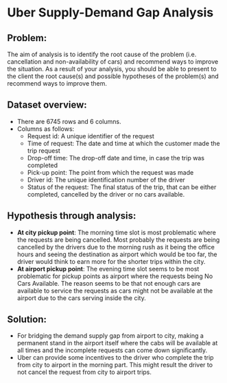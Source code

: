 # Uber Supply-Demand Gap Analysis
## Problem:
The aim of analysis is to identify the root cause of the problem (i.e. cancellation and non-availability of cars) and recommend ways to improve the situation. As a result of your analysis, you should be able to present to the client the root cause(s) and possible hypotheses of the problem(s) and recommend ways to improve them.
## Dataset overview:
* There are 6745 rows and 6 columns.
* Columns as follows:
    * Request id: A unique identifier of the request
    * Time of request: The date and time at which the customer made the trip request
    * Drop-off time: The drop-off date and time, in case the trip was completed
    * Pick-up point: The point from which the request was made
    * Driver id: The unique identification number of the driver
    * Status of the request: The final status of the trip, that can be either completed, cancelled by the driver or no cars available.

## Hypothesis through analysis:
* **At city pickup point**: The morning time slot is most problematic where the requests are being cancelled. Most probably the requests are being cancelled by the drivers due to the morning rush as it being the office hours and seeing the destination as airport which would be too far, the driver would think to earn more for the shorter trips within the city.
* **At airport pickup point**: The evening time slot seems to be most problematic for pickup points as airport where the requests being No Cars Available. The reason seems to be that not enough cars are available to service the requests as cars might not be available at the airport due to the cars serving inside the city.

## Solution:
* For bridging the demand supply gap from airport to city, making a permanent stand in the airport itself where the cabs will be available at all times and the incomplete requests can come down significantly.
* Uber can provide some incentives to the driver who complete the trip from city to airport in the morning part. This might result the driver to not cancel the request from city to airport trips.